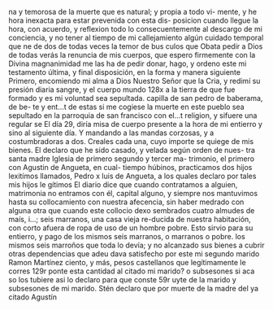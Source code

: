 na y temorosa de la muerte que es natural; y propia a todo vi- mente, y he hora inexacta para estar prevenida con esta dis-
posicion cuando llegue la hora, con acuerdo, y reflexion
todo lo consecuentemente al descargo de mi conciencia, y
no tener al tiempo de mi callejamiento algún cuidado temporal que
ne de
dos de todas veces la temor de bus culos que
Obata pedir a Dios de todas verás la renuncia de mis cuerpos, que espero firmemente con la Divina magnanimidad me las ha de pedir donar, hago, y ordeno este mi testamento última, y final disposición, en la forma y manera siguiente
Primero, encomiendo mi alma a Dios Nuestro Señor que la Cria, y redimí su presión diaria sangre, y el cuerpo mundo 128x a la tierra de que fue formado y es mi voluntad sea sepultada.
capilla de san pedro de baberama, de be- te y ent...t de estas si me cogiese la muerte en este pueblo sea sepultado en la parroquia de san francisco con el...t religion, y sifuere una regular se
El día 29, diría misa de cuerpo presente a la hora de mi entierro y sino al siguiente día. Y mandando a las mandas corzosas, y a costumbradoras a dos.
Creales cada una, cuyo importe se quiege de mis bienes.
El declaro que he sido casado, y velada según orden de nues-
tra santa madre Iglesia de primero segundo y tercer ma-
trimonio, el primero con Agustin de Angueta, en cual-
tiempo
húbinos, practicamos dos hijos lexitímos llamados, Pedro x
luis de Angueta, a los quales declaro por tales mis hijos le
gítimos
El diario dice que cuando contratamos a alguien, matrimonia no entramos con él, capital alguno, y siempre nos mantuvimos hasta su collocamiento con nuestra afecencia, sin haber medrado con alguna otra que cuando este collocio dexo sembrados cuatro
almudes de maís, i...; seis marranos, una casa vieja re-ducida de nuestra habitación, con corto afuera de ropa de uso de un hombre pobre. Esto sirvio para su entierro, y pago de los mismos seis marranos, o marranos o pobre.
los mismos seis marroños que toda lo devía; y no alcanzado sus bienes a cubrir otras dependencias que adeu dava satisfecho por este mi segundo marido Ramon Martínez ciento, y más, pesos castellanos que legítimamente le corres
129r
ponte esta cantidad al citado mi marido? o subsesones si aca
so los tubiere asi lo declaro para que conste
59r
uyte de la marido y subsesones de mi marido.
Stén declaro que por muerte de la madre del ya citado Agustín
